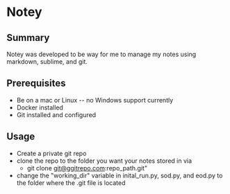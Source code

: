 # Notey

## Summary 

Notey was developed to be way for me to manage my notes using markdown, sublime, and git.

## Prerequisites
  * Be on a mac or Linux -- no Windows support currently
  * Docker installed 
  * Git installed and configured

## Usage
  * Create a private git repo
  * clone the repo to the folder you want your notes stored in via 
    * git clone git@ggitrepo.com:repo_path.git"
  * change the "working_dir" variable in inital_run.py, sod.py, and eod.py to the folder where the .git file is located
